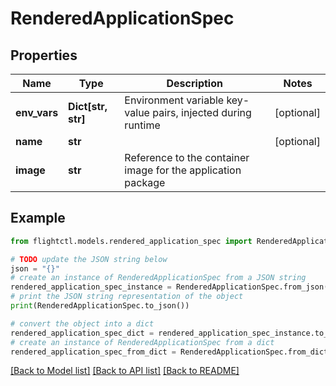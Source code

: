 # RenderedApplicationSpec


## Properties

Name | Type | Description | Notes
------------ | ------------- | ------------- | -------------
**env_vars** | **Dict[str, str]** | Environment variable key-value pairs, injected during runtime | [optional] 
**name** | **str** |  | [optional] 
**image** | **str** | Reference to the container image for the application package | 

## Example

```python
from flightctl.models.rendered_application_spec import RenderedApplicationSpec

# TODO update the JSON string below
json = "{}"
# create an instance of RenderedApplicationSpec from a JSON string
rendered_application_spec_instance = RenderedApplicationSpec.from_json(json)
# print the JSON string representation of the object
print(RenderedApplicationSpec.to_json())

# convert the object into a dict
rendered_application_spec_dict = rendered_application_spec_instance.to_dict()
# create an instance of RenderedApplicationSpec from a dict
rendered_application_spec_from_dict = RenderedApplicationSpec.from_dict(rendered_application_spec_dict)
```
[[Back to Model list]](../README.md#documentation-for-models) [[Back to API list]](../README.md#documentation-for-api-endpoints) [[Back to README]](../README.md)


